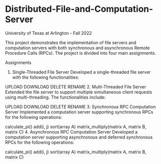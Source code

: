 # Distributed-File-and-Computation-Server

University of Texas at Arlington - Fall 2022

This project demonstrates the implementation of file servers and computation servers with both synchronous and asynchronous Remote Procedure Calls (RPCs). The project is divided into four main assignments.

Assignments
1. Single-Threaded File Server
Developed a single-threaded file server with the following functionalities:

UPLOAD
DOWNLOAD
DELETE
RENAME
2. Multi-Threaded File Server
Extended the file server to support multiple simultaneous client requests using multi-threading. The functionalities include:

UPLOAD
DOWNLOAD
DELETE
RENAME
3. Synchronous RPC Computation Server
Implemented a computation server supporting synchronous RPCs for the following operations:

calculate_pi()
add(i, j)
sort(array A)
matrix_multiply(matrix A, matrix B, matrix C)
4. Asynchronous RPC Computation Server
Developed a computation server supporting asynchronous and deferred synchronous RPCs for the following operations:

calculate_pi()
add(i, j)
sort(array A)
matrix_multiply(matrix A, matrix B, matrix C)
